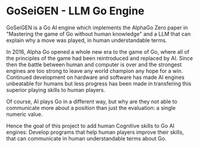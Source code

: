 # GoSeiGEN - LLM Go Engine

GoSeiGEN is a Go AI engine which implements the AlphaGo Zero paper in "Mastering the game of Go without human knowledge" and a LLM that can explain why a move was played, in human understandable terms. 

In 2016, Alpha Go opened a whole new era to the game of Go, where all of the principles of the game had been reintroduced and replaced by AI. Since then the battle between human and computer is over and the strongest engines are too strong to leave any world champion any hope for a win. Continued development on hardware and software has made AI engines unbeatable for humans but less progress has been made in transfering this superior playing skills to human players.

Of course, AI plays Go in a different way, but why are they not able to communicate more about a position than just the evaluation: a single numeric value.

Hence the goal of this project to add human Cognitive skills to Go AI engines: Develop programs that help human players improve their skills, that can communicate in human understandable terms about Go.
